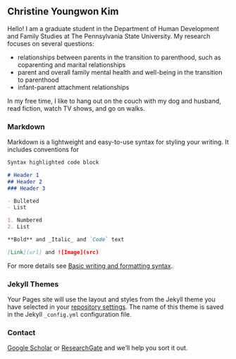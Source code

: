 ## Christine Youngwon Kim

Hello! I am a graduate student in the Department of Human Development and Family Studies at The Pennsylvania State University. My research focuses on several questions: 
- relationships between parents in the transition to parenthood, such as coparenting and marital relationships 
- parent and overall family mental health and well-being in the transition to parenthood 
- infant-parent attachment relationships 

In my free time, I like to hang out on the couch with my dog and husband, read fiction, watch TV shows, and go on walks.

### Markdown

Markdown is a lightweight and easy-to-use syntax for styling your writing. It includes conventions for

```markdown
Syntax highlighted code block

# Header 1
## Header 2
### Header 3

- Bulleted
- List

1. Numbered
2. List

**Bold** and _Italic_ and `Code` text

[Link](url) and ![Image](src)
```

For more details see [Basic writing and formatting syntax](https://docs.github.com/en/github/writing-on-github/getting-started-with-writing-and-formatting-on-github/basic-writing-and-formatting-syntax).

### Jekyll Themes

Your Pages site will use the layout and styles from the Jekyll theme you have selected in your [repository settings](https://github.com/ywkim1118/christinekim/settings/pages). The name of this theme is saved in the Jekyll `_config.yml` configuration file.

### Contact

[Google Scholar]([https://docs.github.com/categories/github-pages-basics/](https://scholar.google.com/citations?user=cqNLOAoAAAAJ&hl=en&oi=ao)) or [ResearchGate]([https://support.github.com/contact](https://www.researchgate.net/profile/Christine_Kim23)) and we’ll help you sort it out.
